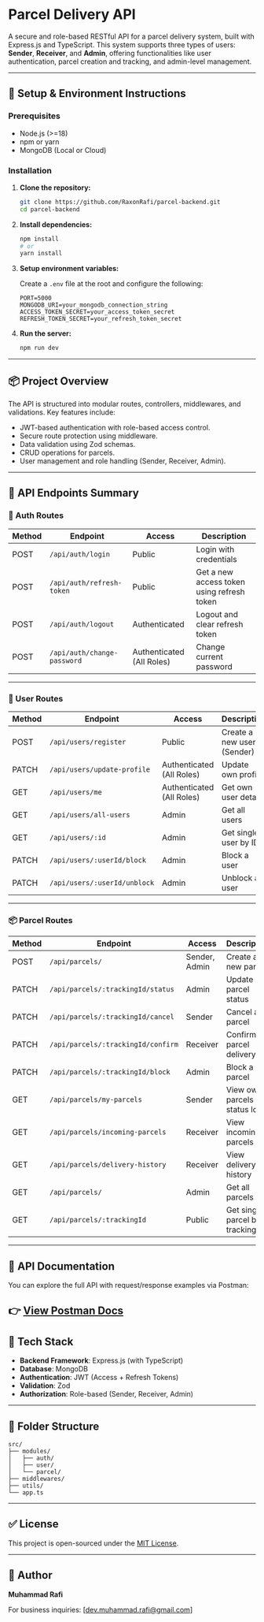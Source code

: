 # Parcel Delivery API

A secure and role-based RESTful API for a parcel delivery system, built with Express.js and TypeScript. This system supports three types of users: **Sender**, **Receiver**, and **Admin**, offering functionalities like user authentication, parcel creation and tracking, and admin-level management.

---

## 🔧 Setup & Environment Instructions

### Prerequisites

- Node.js (>=18)
- npm or yarn
- MongoDB (Local or Cloud)

### Installation

1. **Clone the repository:**
   ```bash
   git clone https://github.com/RaxonRafi/parcel-backend.git
   cd parcel-backend
   ```

2. **Install dependencies:**
   ```bash
   npm install
   # or
   yarn install
   ```

3. **Setup environment variables:**

   Create a `.env` file at the root and configure the following:

   ```env
   PORT=5000
   MONGODB_URI=your_mongodb_connection_string
   ACCESS_TOKEN_SECRET=your_access_token_secret
   REFRESH_TOKEN_SECRET=your_refresh_token_secret
   ```

4. **Run the server:**
   ```bash
   npm run dev
   ```

---

## 📦 Project Overview

The API is structured into modular routes, controllers, middlewares, and validations. Key features include:

- JWT-based authentication with role-based access control.
- Secure route protection using middleware.
- Data validation using Zod schemas.
- CRUD operations for parcels.
- User management and role handling (Sender, Receiver, Admin).

---

## 📘 API Endpoints Summary

### 🔐 Auth Routes

| Method | Endpoint             | Access      | Description                      |
|--------|----------------------|-------------|----------------------------------|
| POST   | `/api/auth/login`    | Public      | Login with credentials           |
| POST   | `/api/auth/refresh-token` | Public | Get a new access token using refresh token |
| POST   | `/api/auth/logout`   | Authenticated | Logout and clear refresh token |
| POST   | `/api/auth/change-password` | Authenticated (All Roles) | Change current password |

---

### 👤 User Routes

| Method | Endpoint                 | Access         | Description                     |
|--------|--------------------------|----------------|---------------------------------|
| POST   | `/api/users/register`    | Public         | Create a new user (Sender)      |
| PATCH  | `/api/users/update-profile` | Authenticated (All Roles) | Update own profile          |
| GET    | `/api/users/me`          | Authenticated (All Roles) | Get own user details       |
| GET    | `/api/users/all-users`   | Admin          | Get all users                    |
| GET    | `/api/users/:id`         | Admin          | Get single user by ID           |
| PATCH  | `/api/users/:userId/block` | Admin        | Block a user                     |
| PATCH  | `/api/users/:userId/unblock` | Admin      | Unblock a user                   |

---

### 📦 Parcel Routes

| Method | Endpoint                            | Access        | Description                                   |
|--------|-------------------------------------|---------------|-----------------------------------------------|
| POST   | `/api/parcels/`                     | Sender, Admin | Create a new parcel                           |
| PATCH  | `/api/parcels/:trackingId/status`   | Admin         | Update parcel status                          |
| PATCH  | `/api/parcels/:trackingId/cancel`   | Sender        | Cancel a parcel                               |
| PATCH  | `/api/parcels/:trackingId/confirm`  | Receiver      | Confirm parcel delivery                       |
| PATCH  | `/api/parcels/:trackingId/block`    | Admin         | Block a parcel                                |
| GET    | `/api/parcels/my-parcels`           | Sender        | View own parcels and status logs              |
| GET    | `/api/parcels/incoming-parcels`     | Receiver      | View incoming parcels                          |
| GET    | `/api/parcels/delivery-history`     | Receiver      | View delivery history                          |
| GET    | `/api/parcels/`                     | Admin         | Get all parcels                                |
| GET    | `/api/parcels/:trackingId`          | Public        | Get single parcel by tracking ID              |

---

## 📄 API Documentation

You can explore the full API with request/response examples via Postman:

👉 [View Postman Docs](https://documenter.getpostman.com/view/21233308/2sB3BALrvB)
---


## 🧩 Tech Stack

- **Backend Framework**: Express.js (with TypeScript)
- **Database**: MongoDB
- **Authentication**: JWT (Access + Refresh Tokens)
- **Validation**: Zod
- **Authorization**: Role-based (Sender, Receiver, Admin)

---

## 📁 Folder Structure

```
src/
├── modules/
│   ├── auth/
│   ├── user/
│   └── parcel/
├── middlewares/
├── utils/
└── app.ts
```

---

## ✅ License

This project is open-sourced under the [MIT License](LICENSE).

---

## 🚀 Author

**Muhammad Rafi**

For business inquiries: [dev.muhammad.rafi@gmail.com]
